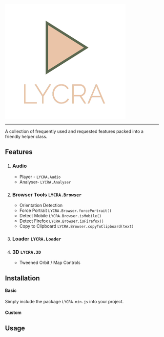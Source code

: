 
![Alt text](Unknown.png?raw=true "LYCRA")
________
A collection of frequently used and requested features packed into a friendly helper class.

## Features
1. ### Audio
    * Player - `LYCRA.Audio`
    * Analyser- `LYCRA.Analyser`

2. ### Browser Tools `LYCRA.Browser`
    * Orientation Detection 
    * Force Portrait `LYCRA.Browser.forcePortrait()`
    * Detect Mobile `LYCRA.Browser.isMobile()`
    * Detect Firefox `LYCRA.Browser.isFirefox()`
    * Copy to Clipboard `LYCRA.Browser.copyToClipboard(text)`

3. ### Loader `LYCRA.Loader`

4. ### 3D `LYCRA.3D`
    * Tweened Orbit / Map Controls

## Installation
#### Basic
Simply include the package `LYCRA.min.js` into your project. 

#### Custom

## Usage

###

